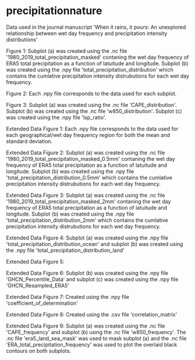 # precipitationnature
Data used in the journal manuscript 'When it rains, it pours: An unexplored relationship between wet day frequency and precipitation intensity distributions'

Figure 1: Subplot (a) was created using the .nc file '1980_2019_total_precipitation_masked' contaning the wet day frequency of ERA5 total precipitation as a function of latuitude and longitude. Subplot (b) was created using the .npy file 'total_precipitation_distribution' which contains the cumlative precipitation intensity distrubutions for each wet day frequency.

Figure 2: Each .npy file corresponds to the data used for each subplot.

Figure 3: Subplot (a) was created using the .nc file 'CAPE_distribution'. Subplot (b) was created using the .nc file 'w850_distribution'. Subplot (c) was created using the .npy file 'lsp_ratio'.

Extended Data Figure 1: Each .npy file corresponds to the data used for each geographical/wet day frequency region for both the mean and standard deviation.

Extended Data Figure 2: Subplot (a) was created using the .nc file '1980_2019_total_precipitation_masked_0.5mm' contaning the wet day frequency of ERA5 total precipitation as a function of latuitude and longitude. Subplot (b) was created using the .npy file 'total_precipitation_distribution_0.5mm' which contains the cumlative precipitation intensity distrubutions for each wet day frequency.

Extended Data Figure 3: Subplot (a) was created using the .nc file '1980_2019_total_precipitation_masked_2mm' contaning the wet day frequency of ERA5 total precipitation as a function of latuitude and longitude. Subplot (b) was created using the .npy file 'total_precipitation_distribution_2mm' which contains the cumlative precipitation intensity distrubutions for each wet day frequency.

Extended Data Figure 4: Subplot (a) was created using the .npy file 'total_precipitation_distribution_ocean' and subplot (b) was created using the .npy file 'total_precipitation_distribution_land'

Extended Data Figure 5:

Extended Data Figure 6: Subplot (b) was created using the .npy file 'GHCN_Percentile_Data' and subplot (c) was created using the .npy file 'GHCN_Resampled_ERA5'

Extended Data Figure 7: Created using the .npy file 'coefficient_of_determination'

Extended Data Figure 8: Created using the .csv file 'correlation_matrix'

Extended Data Figure 9: Subplot (a) was created using the .nc file 'CAPE_frequency' and subplot (b) using the .nc file 'w850_frequency'. The .nc file 'era5_land_sea_mask' was used to mask subplot (a) and the .nc file 'ERA_total_precipitation_frequency' was used to plot the overlaid black contours on both subplots. 
